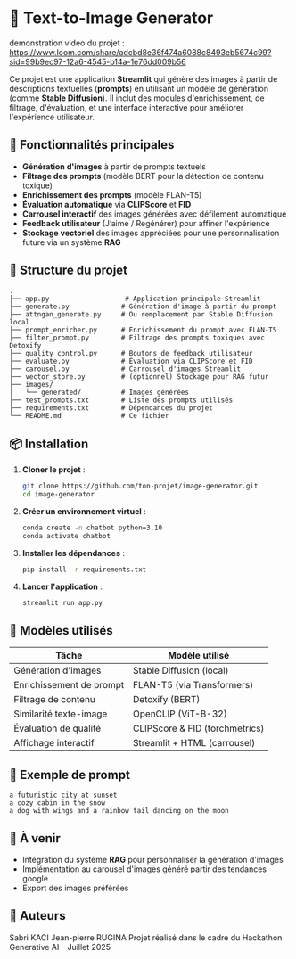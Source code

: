 # 🎨 Text-to-Image Generator

demonstration video du projet : https://www.loom.com/share/adcbd8e36f474a6088c8493eb5674c99?sid=99b9ec97-12a6-4545-b14a-1e76dd009b56

Ce projet est une application **Streamlit** qui génère des images à partir de descriptions textuelles (**prompts**) en utilisant un modèle de génération (comme **Stable Diffusion**). Il inclut des modules d'enrichissement, de filtrage, d'évaluation, et une interface interactive pour améliorer l'expérience utilisateur.

## 🚀 Fonctionnalités principales

- **Génération d'images** à partir de prompts textuels
- **Filtrage des prompts** (modèle BERT pour la détection de contenu toxique)
- **Enrichissement des prompts** (modèle FLAN-T5)
- **Évaluation automatique** via **CLIPScore** et **FID**
- **Carrousel interactif** des images générées avec défilement automatique
- **Feedback utilisateur** (J’aime / Regénérer) pour affiner l'expérience
- **Stockage vectoriel** des images appréciées pour une personnalisation future via un système **RAG**

## 📂 Structure du projet

```
.
├── app.py                   # Application principale Streamlit
├── generate.py             # Génération d'image à partir du prompt
├── attngan_generate.py     # Ou remplacement par Stable Diffusion local
├── prompt_enricher.py      # Enrichissement du prompt avec FLAN-T5
├── filter_prompt.py        # Filtrage des prompts toxiques avec Detoxify
├── quality_control.py      # Boutons de feedback utilisateur
├── evaluate.py             # Évaluation via CLIPScore et FID
├── carousel.py             # Carrousel d'images Streamlit
├── vector_store.py         # (optionnel) Stockage pour RAG futur
├── images/
│   └── generated/          # Images générées
├── test_prompts.txt        # Liste des prompts utilisés
├── requirements.txt        # Dépendances du projet
└── README.md               # Ce fichier
```

## 📦 Installation

1. **Cloner le projet** :
   ```bash
   git clone https://github.com/ton-projet/image-generator.git
   cd image-generator
   ```

2. **Créer un environnement virtuel** :
   ```bash
   conda create -n chatbot python=3.10
   conda activate chatbot
   ```

3. **Installer les dépendances** :
   ```bash
   pip install -r requirements.txt
   ```

4. **Lancer l'application** :
   ```bash
   streamlit run app.py
   ```

## 🧠 Modèles utilisés

| Tâche                      | Modèle utilisé                     |
|---------------------------|-------------------------------------|
| Génération d'images       | Stable Diffusion (local)            |
| Enrichissement de prompt  | FLAN-T5 (via Transformers)          |
| Filtrage de contenu       | Detoxify (BERT)                     |
| Similarité texte-image    | OpenCLIP (ViT-B-32)                 |
| Évaluation de qualité     | CLIPScore & FID (torchmetrics)      |
| Affichage interactif      | Streamlit + HTML (carrousel)        |

## 🧪 Exemple de prompt

```
a futuristic city at sunset
a cozy cabin in the snow
a dog with wings and a rainbow tail dancing on the moon
```

## 📘 À venir

- Intégration du système **RAG** pour personnaliser la génération d'images
- Implémentation au carousel d'images généré partir des tendances google
- Export des images préférées

## 👤 Auteurs

Sabri KACI 
Jean-pierre RUGINA 
Projet réalisé dans le cadre du Hackathon Generative AI – Juillet 2025
